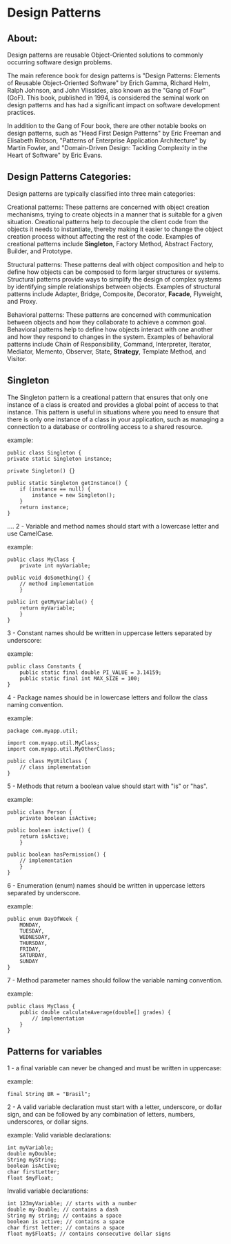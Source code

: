 # Design Patterns

## About:

Design patterns are reusable Object-Oriented solutions to commonly occurring software design problems.

The main reference book for design patterns is "Design Patterns: Elements of Reusable Object-Oriented Software" by Erich Gamma, Richard Helm, Ralph Johnson, and John Vlissides, also known as the "Gang of Four" (GoF). This book, published in 1994, is considered the seminal work on design patterns and has had a significant impact on software development practices.

In addition to the Gang of Four book, there are other notable books on design patterns, such as "Head First Design Patterns" by Eric Freeman and Elisabeth Robson, "Patterns of Enterprise Application Architecture" by Martin Fowler, and "Domain-Driven Design: Tackling Complexity in the Heart of Software" by Eric Evans.

## Design Patterns Categories:

Design patterns are typically classified into three main categories:

Creational patterns: These patterns are concerned with object creation mechanisms, trying to create objects in a manner that is suitable for a given situation. Creational patterns help to decouple the client code from the objects it needs to instantiate, thereby making it easier to change the object creation process without affecting the rest of the code. Examples of creational patterns include **Singleton**, Factory Method, Abstract Factory, Builder, and Prototype.

Structural patterns: These patterns deal with object composition and help to define how objects can be composed to form larger structures or systems. Structural patterns provide ways to simplify the design of complex systems by identifying simple relationships between objects. Examples of structural patterns include Adapter, Bridge, Composite, Decorator, **Facade**, Flyweight, and Proxy.

Behavioral patterns: These patterns are concerned with communication between objects and how they collaborate to achieve a common goal. Behavioral patterns help to define how objects interact with one another and how they respond to changes in the system. Examples of behavioral patterns include Chain of Responsibility, Command, Interpreter, Iterator, Mediator, Memento, Observer, State, **Strategy**, Template Method, and Visitor.

## Singleton

The Singleton pattern is a creational pattern that ensures that only one instance of a class is created and provides a global point of access to that instance. This pattern is useful in situations where you need to ensure that there is only one instance of a class in your application, such as managing a connection to a database or controlling access to a shared resource.

example:

    public class Singleton {
    private static Singleton instance;

    private Singleton() {}

    public static Singleton getInstance() {
        if (instance == null) {
            instance = new Singleton();
        }
        return instance;
    }
....
2 - Variable and method names should start with a lowercase letter and use CamelCase.

example:

    public class MyClass {
        private int myVariable;
    
    public void doSomething() {
        // method implementation
        }
    
    public int getMyVariable() {
        return myVariable;
        }
    }

3 - Constant names should be written in uppercase letters separated by underscore:

example:

    public class Constants {
        public static final double PI_VALUE = 3.14159;
        public static final int MAX_SIZE = 100;
    }

4 - Package names should be in lowercase letters and follow the class naming convention.

example:

    package com.myapp.util;

    import com.myapp.util.MyClass;
    import com.myapp.util.MyOtherClass;

    public class MyUtilClass {
        // class implementation
    }

5 - Methods that return a boolean value should start with "is" or "has".

example:

    public class Person {
        private boolean isActive;
    
    public boolean isActive() {
        return isActive;
        }
    
    public boolean hasPermission() {
        // implementation
        }
    }

6 - Enumeration (enum) names should be written in uppercase letters separated by underscore.

example:

    public enum DayOfWeek {
        MONDAY,
        TUESDAY,
        WEDNESDAY,
        THURSDAY,
        FRIDAY,
        SATURDAY,
        SUNDAY
    }

7 - Method parameter names should follow the variable naming convention.

example:

    public class MyClass {
        public double calculateAverage(double[] grades) {
            // implementation
        }
    }

## Patterns for variables

1 - a final variable can never be changed and must be written in uppercase:

example:

    final String BR = "Brasil";

2 - A valid variable declaration must start with a letter, underscore, or dollar sign, and can be followed by any combination of letters, numbers, underscores, or dollar signs.

example: 
Valid variable declarations:

    int myVariable;
    double myDouble;
    String myString;
    boolean isActive;
    char firstLetter;
    float $myFloat;

Invalid variable declarations:

    int 123myVariable; // starts with a number
    double my-Double; // contains a dash
    String my string; // contains a space
    boolean is active; // contains a space
    char first letter; // contains a space
    float my$Float$; // contains consecutive dollar signs
